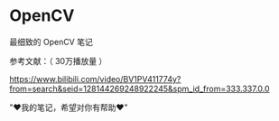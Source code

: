 # OpenCV

最细致的 OpenCV 笔记

参考文献：（ 30万播放量 ）

https://www.bilibili.com/video/BV1PV411774y?from=search&seid=128144269248922245&spm_id_from=333.337.0.0

"♥我的笔记，希望对你有帮助♥"
